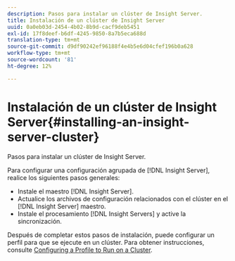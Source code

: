 ```yaml
---
description: Pasos para instalar un clúster de Insight Server.
title: Instalación de un clúster de Insight Server
uuid: 0a0eb03d-2454-4b02-8b9d-cacf9deb5451
exl-id: 17f8deef-b6df-4245-9850-8a7b5eca688d
translation-type: tm+mt
source-git-commit: d9df90242ef96188f4e4b5e6d04cfef196b0a628
workflow-type: tm+mt
source-wordcount: '81'
ht-degree: 12%

---
```


# Instalación de un clúster de Insight Server{#installing-an-insight-server-cluster}

Pasos para instalar un clúster de Insight Server.

Para configurar una configuración agrupada de [!DNL Insight Server], realice los siguientes pasos generales:

* Instale el maestro [!DNL Insight Server].
* Actualice los archivos de configuración relacionados con el clúster en el [!DNL Insight Server] maestro.
* Instale el procesamiento [!DNL Insight Servers] y active la sincronización.

Después de completar estos pasos de instalación, puede configurar un perfil para que se ejecute en un clúster. Para obtener instrucciones, consulte [Configuring a Profile to Run on a Cluster](../../../../../home/c-inst-svr/c-install-ins-svr/c-ins-svr-clstrs/c-inst-ins-svr-clstr/c-inst-proc-clstr/c-config-prof-run-clstr.md#concept-c0e68e67c4784bc5af8db61013ca96a3).
